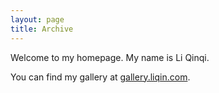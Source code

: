 ```yaml
---
layout: page
title: Archive
---
```


Welcome to my homepage. My name is Li Qinqi. 

You can find my gallery at [gallery.liqin.com](http://gallery.liqinqi.com).
